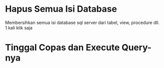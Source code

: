 # Hapus Semua Isi Database
Membersihkan semua isi database sql server dari tabel, view, procedure dll. 1 kali klik saja
# Tinggal Copas dan Execute Query-nya

